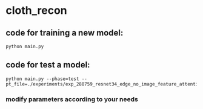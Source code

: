# cloth_recon

## code for training a new model:
```
python main.py
```

## code for test a model:
```
python main.py --phase=test --pt_file=./experiments/exp_288759_resnet34_edge_no_image_feature_attention/bestmodel_0189_0.0082321205.pt

```
### modify parameters according to your needs
